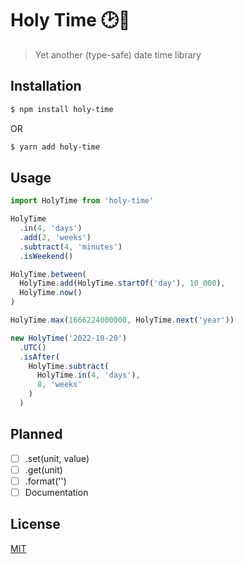 #  Holy Time 🕑🙏

> Yet another (type-safe) date time library

## Installation

```bash
$ npm install holy-time
```

OR

```bash
$ yarn add holy-time
```

## Usage
```ts
import HolyTime from 'holy-time'

HolyTime
  .in(4, 'days')
  .add(2, 'weeks')
  .subtract(4, 'minutes')
  .isWeekend()

HolyTime.between(
  HolyTime.add(HolyTime.startOf('day'), 10_000), 
  HolyTime.now()
)

HolyTime.max(1666224000000, HolyTime.next('year'))

new HolyTime('2022-10-20')
  .UTC()
  .isAfter(
    HolyTime.subtract(
      HolyTime.in(4, 'days'), 
      8, 'weeks'
    )
  )

```

## Planned

- [ ] .set(unit, value)
- [ ] .get(unit)
- [ ] .format('')
- [ ] Documentation

## License

[MIT](https://tldrlegal.com/license/mit-license)
